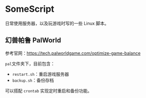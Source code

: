 # SomeScript
日常使用服务器，以及玩游戏时写的一些 Linux 脚本。

## 幻兽帕鲁 PalWorld

参考官网：https://tech.palworldgame.com/optimize-game-balance

`pal`文件夹下，目前包含：

- `restart.sh`：重启游戏服务器
- `backup.sh`：备份存档

可以搭配 `crontab` 实现定时重启和备份功能。
